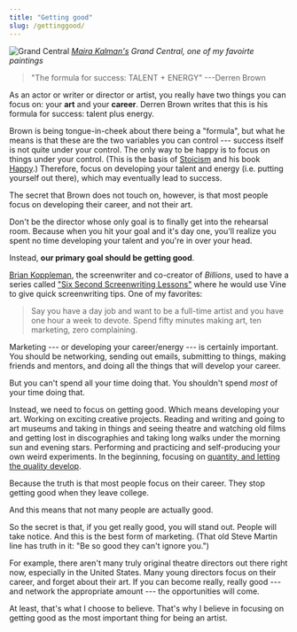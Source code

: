 ```yaml
---
title: "Getting good"
slug: /gettinggood/
---
```


![Grand Central](/images/kalman-grand-central.jpg)
_[Maira Kalman's](http://www.mairakalman.com/) Grand Central, one of my favoirte paintings_

> "The formula for success: TALENT + ENERGY"
> ---Derren Brown

As an actor or writer or director or artist, you really have two things you can focus on: your **art** and your **career**. Derren Brown writes that this is his formula for success: talent plus energy.

Brown is being tongue-in-cheek about there being a "formula", but what he means is that these are the two variables you can control --- success itself is not quite under your control. The only way to be happy is to focus on things under your control. (This is the basis of [Stoicism][stoicism] and his book [Happy][happy].) Therefore, focus on developing your talent and energy (i.e. putting yourself out there), which may eventually lead to success.

The secret that Brown does not touch on, however, is that most people focus on developing their career, and not their art.

Don't be the director whose only goal is to finally get into the rehearsal room. Because when you hit your goal and it's day one, you'll realize you spent no time developing your talent and you're in over your head.

Instead, **our primary goal should be getting good**.

[Brian Koppleman](https://twitter.com/briankoppelman), the screenwriter and co-creator of _Billions_, used to have a series called ["Six Second Screenwriting Lessons"](https://screencraft.org/2018/03/28/101-six-second-screenwriting-lessons-from-brian-koppelman/) where he would use Vine to give quick screenwriting tips. One of my favorites:

> Say you have a day job and want to be a full-time artist and you have one hour a week to devote. Spend fifty minutes making art, ten marketing, zero complaining.

Marketing --- or developing your career/energy --- is certainly important. You should be networking, sending out emails, submitting to things, making friends and mentors, and doing all the things that will develop your career.

But you can't spend all your time doing that. You shouldn't spend _most_ of your time doing that.

Instead, we need to focus on getting good. Which means developing your art. Working on exciting creative projects. Reading and writing and going to art museums and taking in things and seeing theatre and watching old films and getting lost in discographies and taking long walks under the morning sun and evening stars. Performing and practicing and self-producing your own weird experiments. In the beginning, focusing on [quantity, and letting the quality develop](/quantityvquality).

Because the truth is that most people focus on their career. They stop getting good when they leave college.

And this means that not many people are actually good.

So the secret is that, if you get really good, you will stand out. People will take notice. And this is the best form of marketing. (That old Steve Martin line has truth in it: "Be so good they can't ignore you.")

For example, there aren't many truly original theatre directors out there right now, especially in the United States. Many young directors focus on their career, and forget about their art. If you can become really, really good --- and network the appropriate amount --- the opportunities will come.

At least, that's what I choose to believe. That's why I believe in focusing on getting good as the most important thing for being an artist.

[stoicism]: https://dailystoic.com/what-is-stoicism-a-definition-3-stoic-exercises-to-get-you-started/
[happy]: https://www.amazon.com/Happy-More-Less-Everything-Absolutely/dp/0593076192
